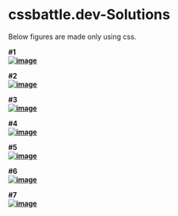 # cssbattle.dev-Solutions
Below figures are made only using css.<br>
<b>
  
#1<br>
<a href="https://imgbb.com/"><img src="https://i.ibb.co/JRjVmtg/image.png" alt="image" border="0"></a>

#2<br>
<a href="https://imgbb.com/"><img src="https://i.ibb.co/xsRGxmw/image.png" alt="image" border="0"></a>

#3<br>
<a href="https://imgbb.com/"><img src="https://i.ibb.co/SVVQbvF/image.png" alt="image" border="0"></a>

#4<br>
<a href="https://imgbb.com/"><img src="https://i.ibb.co/gV5xcYc/image.png" alt="image" border="0"></a>

#5<br>
<a href="https://imgbb.com/"><img src="https://i.ibb.co/PMccpZ1/image.png" alt="image" border="0"></a>

#6<br>
<a href="https://imgbb.com/"><img src="https://i.ibb.co/YNj3qQ6/image.png" alt="image" border="0"></a>

#7<br>
<a href="https://imgbb.com/"><img src="https://i.ibb.co/jwCrbm1/image.png" alt="image" border="0"></a>
</b>
